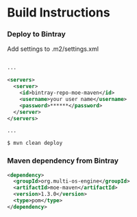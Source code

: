 # Build Instructions

### Deploy to Bintray

Add settings to .m2/settings.xml

```xml

...

<servers>
  <server>
    <id>bintray-repo-moe-maven</id>
    <username>your user name</username>
    <password>******</password>
  </server>
</servers>

...


```

```sh
$ mvn clean deploy
```

### Maven dependency from Bintray

```xml
<dependency>
  <groupId>org.multi-os-engine</groupId>
  <artifactId>moe-maven</artifactId>
  <version>1.3.0</version>
  <type>pom</type>
</dependency>
```
